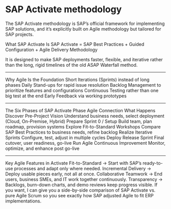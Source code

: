 # SAP Activate methodology

The SAP Activate methodology is SAP’s official framework for implementing SAP solutions, and it’s explicitly built on Agile methodology but tailored for SAP projects.

What SAP Activate Is
SAP Activate =
SAP Best Practices + Guided Configuration + Agile Delivery Methodology

It is designed to make SAP deployments faster, flexible, and iterative rather than the long, rigid timelines of the old ASAP Waterfall method.

-----------------------------
Why Agile Is the Foundation
Short Iterations (Sprints) instead of long phases
Daily Stand-ups for rapid issue resolution
Backlog Management to prioritize features and configurations
Continuous Testing rather than one big test at the end
Early Feedback via working prototypes

----------------------------
The Six Phases of SAP Activate
Phase	Agile Connection	What Happens
Discover	Pre-Project Vision	Understand business needs, select deployment (Cloud, On-Premise, Hybrid)
Prepare	Sprint 0 / Setup	Build team, plan roadmap, provision systems
Explore	Fit-to-Standard Workshops	Compare SAP Best Practices to business needs, refine backlog
Realize	Iterative Sprints	Configure, test, adjust in multiple cycles
Deploy	Release Sprint	Final cutover, user readiness, go-live
Run	Agile Continuous Improvement	Monitor, optimize, and enhance post go-live

----------------------------
Key Agile Features in Activate
Fit-to-Standard → Start with SAP’s ready-to-use processes and adapt only where needed.
Incremental Delivery → Deploy usable pieces early, not all at once.
Collaborative Teamwork → End users, business SMEs, and IT work together continuously.
Transparency → Backlogs, burn-down charts, and demo reviews keep progress visible.
If you want, I can give you a side-by-side comparison of SAP Activate vs. pure Agile Scrum so you see exactly how SAP adjusted Agile to fit ERP implementations.

